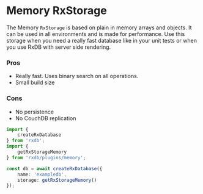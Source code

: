 # Memory RxStorage

The Memory `RxStorage` is based on plain in memory arrays and objects. It can be used in all environments and is made for performance.
Use this storage when you need a really fast database like in your unit tests or when you use RxDB with server side rendering.

### Pros

- Really fast. Uses binary search on all operations.
- Small build size

### Cons

- No persistence
- No CouchDB replication


```ts
import {
    createRxDatabase
} from 'rxdb';
import {
    getRxStorageMemory
} from 'rxdb/plugins/memory';

const db = await createRxDatabase({
    name: 'exampledb',
    storage: getRxStorageMemory()
});
```
